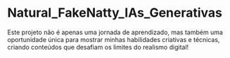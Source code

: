 # Natural_FakeNatty_IAs_Generativas
Este projeto não é apenas uma jornada de aprendizado, mas também uma oportunidade única para mostrar   minhas habilidades criativas e técnicas, criando conteúdos que desafiam os limites do realismo digital! 
